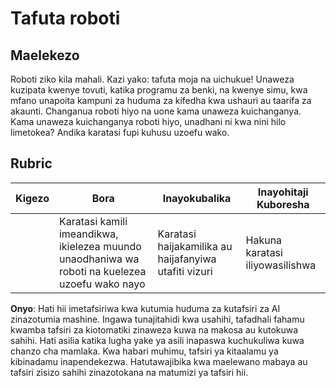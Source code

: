 # Tafuta roboti

## Maelekezo

Roboti ziko kila mahali. Kazi yako: tafuta moja na uichukue! Unaweza kuzipata kwenye tovuti, katika programu za benki, na kwenye simu, kwa mfano unapoita kampuni za huduma za kifedha kwa ushauri au taarifa za akaunti. Changanua roboti hiyo na uone kama unaweza kuichanganya. Kama unaweza kuichanganya roboti hiyo, unadhani ni kwa nini hilo limetokea? Andika karatasi fupi kuhusu uzoefu wako.

## Rubric

| Kigezo   | Bora                                                                                                           | Inayokubalika                               | Inayohitaji Kuboresha |
| -------- | ------------------------------------------------------------------------------------------------------------- | ------------------------------------------- | --------------------- |
|          | Karatasi kamili imeandikwa, ikielezea muundo unaodhaniwa wa roboti na kuelezea uzoefu wako nayo               | Karatasi haijakamilika au haijafanyiwa utafiti vizuri | Hakuna karatasi iliyowasilishwa |

**Onyo**:
Hati hii imetafsiriwa kwa kutumia huduma za kutafsiri za AI zinazotumia mashine. Ingawa tunajitahidi kwa usahihi, tafadhali fahamu kwamba tafsiri za kiotomatiki zinaweza kuwa na makosa au kutokuwa sahihi. Hati asilia katika lugha yake ya asili inapaswa kuchukuliwa kuwa chanzo cha mamlaka. Kwa habari muhimu, tafsiri ya kitaalamu ya kibinadamu inapendekezwa. Hatutawajibika kwa maelewano mabaya au tafsiri zisizo sahihi zinazotokana na matumizi ya tafsiri hii.